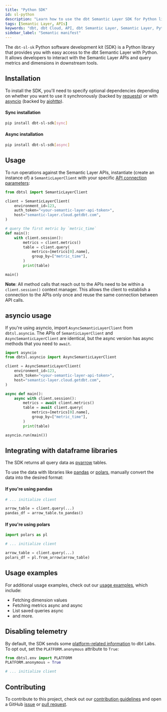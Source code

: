 ```yaml
---
title: "Python SDK"
id: sl-python
description: "Learn how to use the dbt Semantic Layer SDK for Python library to interact with the dbt Semantic Layer."
tags: [Semantic Layer, APIs]
keywords: "dbt, dbt Cloud, API, dbt Semantic Layer, Semantic Layer, Python"
sidebar_label: "Semantic manifest"
---
```


The `dbt-sl-sk` Python software development kit (SDK) is a Python library that provides you with easy access to the dbt Semantic Layer with Python. It allows developers to interact with the Semantic Layer APIs and query metrics and dimensions in downstream tools.

## Installation

To install the SDK, you'll need to specify optional dependencies depending on whether you want to use it synchronously (backed by [requests](https://github.com/psf/requests/)) or with [asyncio](https://docs.python.org/3/library/asyncio.html) (backed by [aiohttp](https://github.com/aio-libs/aiohttp/)).

#### Sync installation

```bash
pip install dbt-sl-sdk[sync]
```
#### Async installation

```bash
pip install dbt-sl-sdk[async]
```

## Usage
To run operations against the Semantic Layer APIs, instantiate (create an instance of) a `SemanticLayerClient` with your specific [API connection parameters](/docs/dbt-cloud-apis/sl-api-overview):

```python
from dbtsl import SemanticLayerClient

client = SemanticLayerClient(
    environment_id=123,
    auth_token="<your-semantic-layer-api-token>",
    host="semantic-layer.cloud.getdbt.com",
)

# query the first metric by `metric_time`
def main():
    with client.session():
        metrics = client.metrics()
        table = client.query(
            metrics=[metrics[0].name],
            group_by=["metric_time"],
        )
        print(table)

main()
```

**Note**: All method calls that reach out to the APIs need to be within a `client.session()` context manager. This allows the client to establish a connection to the APIs only once and reuse the same connection between API calls.

## asyncio usage
If you're using asyncio, import `AsyncSemanticLayerClient` from `dbtsl.asyncio`. The APIs of `SemanticLayerClient` and `AsyncSemanticLayerClient` are identical, but the async version has async methods that you need to `await`.

```python
import asyncio
from dbtsl.asyncio import AsyncSemanticLayerClient

client = AsyncSemanticLayerClient(
    environment_id=123,
    auth_token="<your-semantic-layer-api-token>",
    host="semantic-layer.cloud.getdbt.com",
)

async def main():
    async with client.session():
        metrics = await client.metrics()
        table = await client.query(
            metrics=[metrics[0].name],
            group_by=["metric_time"],
        )
        print(table)

asyncio.run(main())

```

## Integrating with dataframe libraries

The SDK returns all query data as [pyarrow](https://arrow.apache.org/docs/python/index.html) tables. 

To use the data with libraries like [pandas](https://pandas.pydata.org/) or [polars](https://pola.rs/), manually convert the data into the desired format:

#### If you're using pandas

```python
# ... initialize client

arrow_table = client.query(...)
pandas_df = arrow_table.to_pandas()

```

#### If you're using polars

```python
import polars as pl

# ... initialize client

arrow_table = client.query(...)
polars_df = pl.from_arrow(arrow_table)
```

## Usage examples
For additional usage examples, check out our [usage examples](https://github.com/dbt-labs/semantic-layer-sdk-python/tree/main/examples), which include:

- Fetching dimension values
- Fetching metrics async and async
- List saved queries async
- and more.

## Disabling telemetry
By default, the SDK sends some [platform-related information](https://arc.net/l/quote/chejsupc) to dbt Labs. To opt out, set the `PLATFORM.anonymous` attribute to `True`:

```python
from dbtsl.env import PLATFORM
PLATFORM.anonymous = True

# ... initialize client
```

## Contributing
To contribute to this project, check out our [contribution guidelines](https://github.com/dbt-labs/semantic-layer-sdk-python/blob/main/CONTRIBUTING.md) and open a GitHub [issue](https://github.com/dbt-labs/semantic-layer-sdk-python/issues) or [pull request](https://github.com/dbt-labs/semantic-layer-sdk-python/pulls). 
